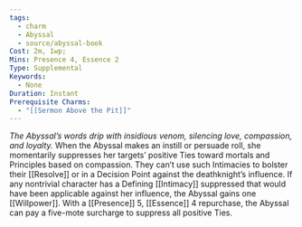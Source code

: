 ```yaml
---
tags:
  - charm
  - Abyssal
  - source/abyssal-book
Cost: 2m, 1wp; 
Mins: Presence 4, Essence 2
Type: Supplemental
Keywords:
  - None
Duration: Instant
Prerequisite Charms:
  - "[[Sermon Above the Pit]]"
---
```

*The Abyssal’s words drip with insidious venom, silencing love, compassion, and loyalty.*
When the Abyssal makes an instill or persuade roll, she momentarily suppresses her targets’ positive Ties toward mortals and Principles based on compassion. They can’t use such Intimacies to bolster their [[Resolve]] or in a Decision Point against the deathknight’s influence. If any nontrivial character has a Defining [[Intimacy]] suppressed that would have been applicable against her influence, the Abyssal gains one [[Willpower]].
With a [[Presence]] 5, [[Essence]] 4 repurchase, the Abyssal can pay a five-mote surcharge to suppress all positive Ties.